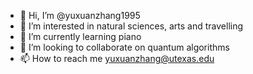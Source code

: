 - 👋 Hi, I’m @yuxuanzhang1995
- 👀 I’m interested in natural sciences, arts and travelling
- 🌱 I’m currently learning piano
- 💞️ I’m looking to collaborate on quantum algorithms
- 📫 How to reach me yuxuanzhang@utexas.edu
